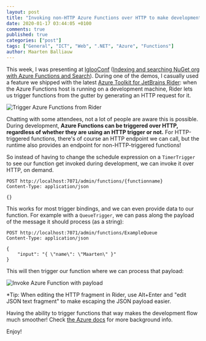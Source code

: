 ```yaml
---
layout: post
title: "Invoking non-HTTP Azure Functions over HTTP to make development easier"
date: 2020-01-17 03:44:05 +0100
comments: true
published: true
categories: ["post"]
tags: ["General", "ICT", "Web", ".NET", "Azure", "Functions"]
author: Maarten Balliauw
---
```


This week, I was presenting at [IglooConf](https://www.iglooconf.fi) ([Indexing and searching NuGet org with Azure Functions and Search](https://www.youtube.com/watch?v=ZxH133cyns8)). During one of the demos, I casually used a feature we shipped with the latest [Azure Toolkit for JetBrains Rider](https://plugins.jetbrains.com/plugin/11220-azure-toolkit-for-rider): when the Azure Functions host is running on a development machine, Rider lets us trigger functions from the gutter by generating an HTTP request for it.

![Trigger Azure Functions from Rider](/images/2020/01/trigger-azure-functions-from-rider.png)

Chatting with some attendees, not a lot of people are aware this is possible. During development, **Azure Functions can be triggered over HTTP, regardless of whether they are using an HTTP trigger or not.** For HTTP-triggered functions, there's of course an HTTP endpoint we can call, but the runtime also provides an endpoint for non-HTTP-triggered functions!

So instead of having to change the schedule expression on a `TimerTrigger` to see our function get invoked during development, we can invoke it over HTTP, on demand.

```
POST http://localhost:7071/admin/functions/{functionname}
Content-Type: application/json

{}
```

This works for most trigger bindings, and we can even provide data to our function. For example with a `QueueTrigger`, we can pass along the payload of the message it should process (as a string):

```
POST http://localhost:7071/admin/functions/ExampleQueue
Content-Type: application/json

{
    "input": "{ \"name\": \"Maarten\" }"
}
```

This will then trigger our function where we can process that payload:

![Invoke Azure Function with payload](/images/2020/01/azure-functions-invocation-from-rider-with-payload.png)

*Tip: When editing the HTTP fragment in Rider, use Alt+Enter and "edit JSON text fragment" to make escaping the JSON payload easier.

Having the ability to trigger functions that way makes the development flow much smoother! Check [the Azure docs](https://docs.microsoft.com/en-us/azure/azure-functions/functions-run-local#passing-test-data-to-a-function) for more background info.

Enjoy!
